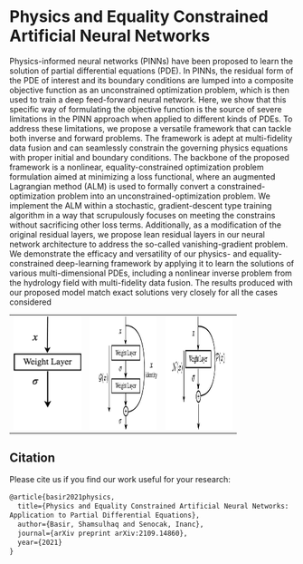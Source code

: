 # Physics and Equality Constrained Artificial Neural Networks

Physics-informed neural networks (PINNs) have been proposed to learn the solution of partial differential equations (PDE). In PINNs, the residual form of the PDE of interest and its boundary conditions are lumped into a composite objective function as an unconstrained optimization problem, which is then used to train a deep feed-forward neural network. Here, we show that this specific way of formulating the objective function is the source of severe limitations in the PINN approach when applied to different kinds of PDEs. To address these limitations, we propose a versatile framework that can tackle both inverse and forward problems. The framework is adept at multi-fidelity data fusion and can seamlessly constrain the governing physics equations with proper initial and boundary conditions. The backbone of the proposed framework is a nonlinear, equality-constrained optimization problem formulation aimed at minimizing a loss functional, where an augmented Lagrangian method (ALM) is used to formally convert a constrained-optimization problem into an unconstrained-optimization problem. We implement the ALM within a stochastic, gradient-descent type training algorithm in a way that scrupulously focuses on meeting the constrains without sacrificing other loss terms. Additionally, as a modification of the original residual layers, we propose lean residual layers in our neural network architecture to address the so-called vanishing-gradient problem. We demonstrate the efficacy and versatility of our physics- and equality-constrained deep-learning framework by applying it to learn the solutions of various multi-dimensional PDEs, including a nonlinear inverse problem from the hydrology field with multi-fidelity data fusion. The results produced with our proposed model match exact solutions very closely for all the cases considered


<table>
  <tr>
    <td valign="top"><img src="results/VanillaLayer.png" width=120 height=200></td>
    <td valign="top"><img src="results/OrigResLayer.png"width=120 height=200></td>
    <td valign="top"><img src="results/ModifResLayer.png"width=120 height=200></td>
  </tr>
 </table>
 
 

## Citation
Please cite us if you find our work useful for your research:
```
@article{basir2021physics,
  title={Physics and Equality Constrained Artificial Neural Networks: Application to Partial Differential Equations},
  author={Basir, Shamsulhaq and Senocak, Inanc},
  journal={arXiv preprint arXiv:2109.14860},
  year={2021}
}
```
